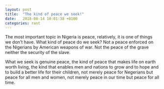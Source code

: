 ```yaml
---
layout: post
title:  "The kind of peace we seek!"
date:   2018-08-14 10:01:38 +0100
categories: rant
---
```

The most important topic in Nigeria is peace, relatively, it is one of things we don't have. What kind of peace do we seek? Not a peace enforced on the Nigerians by American weapons of war. Not the peace of the grave neither the security of the slave. 

What we seek is genuine peace, the kind of peace that makes life on earth worth living, the kind that enables men and nations to grow and to hope and to build a better life for their children, not merely peace for Negerians but peace
for all men and women, not merely peace in our time but peace for all time.



[jekyll-docs]: https://jekyllrb.com/docs/home
[jekyll-gh]:   https://github.com/jekyll/jekyll
[jekyll-talk]: https://talk.jekyllrb.com/
